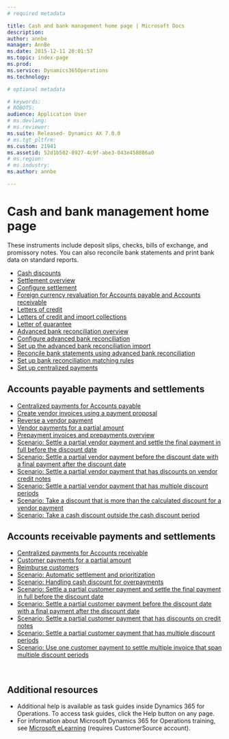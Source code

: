 ```yaml
---
# required metadata

title: Cash and bank management home page | Microsoft Docs
description: 
author: annbe
manager: AnnBe
ms.date: 2015-12-11 20:01:57
ms.topic: index-page
ms.prod: 
ms.service: Dynamics365Operations
ms.technology: 

# optional metadata

# keywords: 
# ROBOTS: 
audience: Application User
# ms.devlang: 
# ms.reviewer: 
ms.suite: Released- Dynamics AX 7.0.0
# ms.tgt_pltfrm: 
ms.custom: 21941
ms.assetid: 52d1b502-8927-4c9f-abe3-043e458086a0
# ms.region: 
# ms.industry: 
ms.author: annbe

---
```


# Cash and bank management home page

These instruments include deposit slips, checks, bills of exchange, and promissory notes. You can also reconcile bank statements and print bank data on standard reports.

-   [Cash discounts](http://ax.help.dynamics.com/en/wiki/cash-discounts/)
-   [Settlement overview](http://ax.help.dynamics.com/en/wiki/settlement-overview/)
-   [Configure settlement](http://ax.help.dynamics.com/en/wiki/configure-settlement/)
-   [Foreign currency revaluation for Accounts payable and Accounts receivable](http://ax.help.dynamics.com/en/wiki/foreign-currency-revaluation-for-accounts-payable-and-accounts-receivable/)
-   [Letters of credit](http://ax.help.dynamics.com/en/wiki/about-letters-of-credit/)
-   [Letters of credit and import collections](http://ax.help.dynamics.com/en/wiki/about-letters-of-credit-and-import-collections/)
-   [Letter of guarantee](http://ax.help.dynamics.com/en/wiki/letters-of-guarantee/)
-   [Advanced bank reconciliation overview](http://ax.help.dynamics.com/en/wiki/advanced-bank-reconciliation-overview/)
-   [Configure advanced bank reconciliation](http://ax.help.dynamics.com/en/wiki/configure-advanced-bank-reconciliation/)
-   [Set up the advanced bank reconciliation import](http://ax.help.dynamics.com/en/wiki/set-up-the-advanced-bank-reconciliation-import-process/)
-   [Reconcile bank statements using advanced bank reconciliation](http://ax.help.dynamics.com/en/wiki/reconcile-bank-statements-using-advanced-bank-reconciliation/)
-   [Set up bank reconciliation matching rules](http://ax.help.dynamics.com/en/wiki/set-up-bank-reconciliation-matching-rules/)
-   [Set up centralized payments](http://ax.help.dynamics.com/en/wiki/set-up-centralized-payments/)

## Accounts payable payments and settlements
-   [Centralized payments for Accounts payable](http://ax.help.dynamics.com/en/wiki/centralized-payments-for-accounts-payable/)
-   [Create vendor invoices using a payment proposal](http://ax.help.dynamics.com/en/wiki/create-vendor-payments-using-a-payment-proposal/)
-   [Reverse a vendor payment](http://ax.help.dynamics.com/en/wiki/reverse-a-vendor-payment/)
-   [Vendor payments for a partial amount](http://ax.help.dynamics.com/en/wiki/vendor-payments-for-a-partial-amount/)
-   [Prepayment invoices and prepayments overview](http://ax.help.dynamics.com/en/wiki/prepayments-invoices-vs-prepayments/)
-   [Scenario: Settle a partial vendor payment and settle the final payment in full before the discount date](http://ax.help.dynamics.com/en/wiki/scenario-settle-a-partial-vendor-payment-and-settle-the-final-payment-in-full-before-the-discount-date/)
-   [Scenario: Settle a partial vendor payment before the discount date with a final payment after the discount date](http://ax.help.dynamics.com/en/wiki/scenario-settle-a-partial-vendor-payment-before-the-discount-date-with-a-final-payment-after-the-discount-date/)
-   [Scenario: Settle a partial vendor payment that has discounts on vendor credit notes](http://ax.help.dynamics.com/en/wiki/scenario-settle-a-partial-vendor-payment-that-has-discounts-on-vendor-credit-notes/)
-   [Scenario: Settle a partial vendor payment that has multiple discount periods](http://ax.help.dynamics.com/en/wiki/scenario-settle-a-partial-vendor-payment-that-has-multiple-discount-periods/)
-   [Scenario: Take a discount that is more than the calculated discount for a vendor payment](http://ax.help.dynamics.com/en/wiki/scenario-take-a-discount-that-is-more-than-the-calculated-discount-for-a-vendor-payment/)
-   [Scenario: Take a cash discount outside the cash discount period](http://ax.help.dynamics.com/en/wiki/take-a-cash-discount-outside-the-cash-discount-timeframe/)

## Accounts receivable payments and settlements
-   [Centralized payments for Accounts receivable](http://ax.help.dynamics.com/en/wiki/centralized-payments-for-accounts-receivable/)
-   [Customer payments for a partial amount](http://ax.help.dynamics.com/en/wiki/customer-payments-for-a-partial-amount/)
-   [Reimburse customers](http://ax.help.dynamics.com/en/wiki/reimburse-customers/)
-   [Scenario: Automatic settlement and prioritization](http://ax.help.dynamics.com/en/wiki/scenario-automatic-settlement-and-prioritization/)
-   [Scenario: Handling cash discount for overpayments](http://ax.help.dynamics.com/en/wiki/scenario-cash-discount-handling-for-overpayments/)
-   [Scenario: Settle a partial customer payment and settle the final payment in full before the discount date](http://ax.help.dynamics.com/en/wiki/scenario-settle-a-partial-customer-payment-and-settle-the-final-payment-in-full-before-the-discount-date/)
-   [Scenario: Settle a partial customer payment before the discount date with a final payment after the discount date](http://ax.help.dynamics.com/en/wiki/scenario-settle-a-partial-customer-payment-before-the-discount-date-with-a-final-payment-after-the-discount-date/)
-   [Scenario: Settle a partial customer payment that has discounts on credit notes](http://ax.help.dynamics.com/en/wiki/scenario-settle-a-partial-customer-payment-that-has-discounts-on-credit-notes/)
-   [Scenario: Settle a partial customer payment that has multiple discount periods](http://ax.help.dynamics.com/en/wiki/scenario-settle-a-partial-customer-payment-that-has-multiple-discount-periods/)
-   [Scenario: Use one customer payment to settle multiple invoice that span multiple discount periods](http://ax.help.dynamics.com/en/wiki/scenario-use-one-customer-payment-to-settle-multiple-invoices-that-span-multiple-discount-periods/)

 

## Additional resources
-   Additional help is available as task guides inside Dynamics 365 for Operations. To access task guides, click the Help button on any page.
-   For information about Microsoft Dynamics 365 for Operations training, see [Microsoft eLearning](https://mbs2.microsoft.com/members/elearning/dynamicstrainingcert.aspx) (requires CustomerSource account).

     

